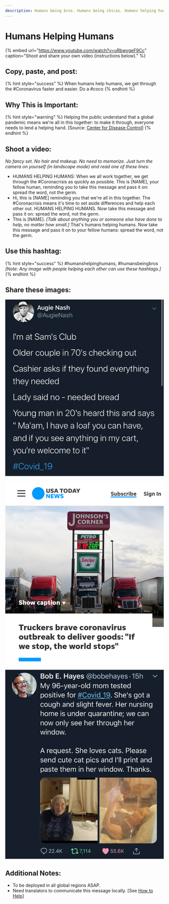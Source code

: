 ```yaml
---
description: Humans being bros. Humans being chicas. Humans helping humans.
---
```


# Humans Helping Humans

{% embed url="https://www.youtube.com/watch?v=uRbwvgeF9Cc" caption="Shoot and share your own video \(instructions below\)." %}

## Copy, paste, and post:

{% hint style="success" %}
When humans help humans, we get through the \#Coronavirus faster and easier. Do a \#coco
{% endhint %}

## Why This is Important:

{% hint style="warning" %}
Helping the public understand that a global pandemic means we're all in this together: to make it through, everyone needs to lend a helping hand. \[Source: [Center for Disease Control](https://www.cdc.gov/flu/pandemic-resources/pdf/workshop.pdf)\]
{% endhint %}

## Shoot a video:

_No fancy set. No hair and makeup. No need to memorize. Just turn the camera on yourself \(in landscape mode\) and read one of these lines:_

* HUMANS HELPING HUMANS: When we all work together, we get through the \#Coronacrisis as quickly as possible. This is \[NAME\], your fellow human, reminding you to take this message and pass it on: spread the word, not the germ. 
* Hi, this is \[NAME\] reminding you that we're all in this together. The \#Coronacrisis means it's time to set aside differences and help each other out. HUMANS HELPING HUMANS. Now take this message and pass it on: spread the word, not the germ. 
* This is \[NAME\]. _\[Talk about anything you or someone else have done to help, no matter how small.\]_ That's humans helping humans. Now take this message and pass it on to your fellow humans: spread the word, not the germ.

## Use this hashtag:

{% hint style="success" %}
\#humanshelpinghumans, \#humansbeingbros   
_\[Note: Any image with people helping each other can use these hashtags.\]_
{% endhint %}

## Share these images:

![](../.gitbook/assets/humans-helping-humans-sams.jpg)

![](../.gitbook/assets/humans-helping-humans-truckers.png)

![](../.gitbook/assets/humans-helping-humans-cats.jpg)

## Additional Notes:

* To be deployed in all global regions ASAP.
* Need translators to communicate this message locally. \[See [How to Help](../how-to-help.md)\]

